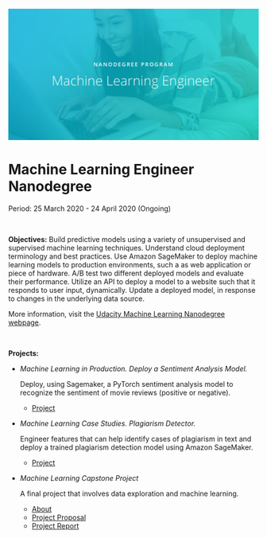 ![Udacity-Machine-Learning-Engineer-Nanodegree](Udacity-Machine-Learning-Engineer-Nanodegree.jpg)

# Machine Learning Engineer Nanodegree

Period: 25 March 2020 - 24 April 2020 (Ongoing)

<br>

**Objectives:** Build predictive models using a variety of unsupervised and supervised machine learning techniques. Understand cloud deployment terminology and best practices. Use Amazon SageMaker to deploy machine learning models to production environments, such a as web application or piece of hardware. A/B test two different deployed models and evaluate their performance. Utilize an API to deploy a model to a website such that it responds to user input, dynamically. Update a deployed model, in response to changes in the underlying data source.

More information, visit the [Udacity Machine Learning Nanodegree webpage](https://www.udacity.com/course/machine-learning-engineer-nanodegree--nd009t).

<br>

**Projects:**

- *Machine Learning in Production. Deploy a Sentiment Analysis Model.*

  Deploy, using Sagemaker, a PyTorch sentiment analysis model to recognize the sentiment of movie reviews (positive or negative).

  - [Project](https://github.com/SaiLikhith7/Machine-Learning-Eng-Nanodegree-Udacity/tree/master/Deployment%20Project%20Sentiment%20Analysis) 

- *Machine Learning Case Studies. Plagiarism Detector.*

  Engineer features that can help identify cases of plagiarism in text and deploy a trained plagiarism detection model using Amazon SageMaker.

  - [Project](https://github.com/SaiLikhith7/Machine-Learning-Eng-Nanodegree-Udacity/tree/master/Plagiarism%20Detection)

- *Machine Learning Capstone Project*

  A final project that involves data exploration and machine learning.
  
  - [About](https://github.com/SaiLikhith7/Machine-Learning-Eng-Nanodegree-Udacity/blob/master/Capstone%20Project/README.md)
  - [Project Proposal](https://github.com/SaiLikhith7/Machine-Learning-Eng-Nanodegree-Udacity/blob/master/Capstone%20Project/Proposal.pdf)
  - [Project Report](https://github.com/SaiLikhith7/Machine-Learning-Eng-Nanodegree-Udacity/blob/master/Capstone%20Project/Report.pdf)

<br>

